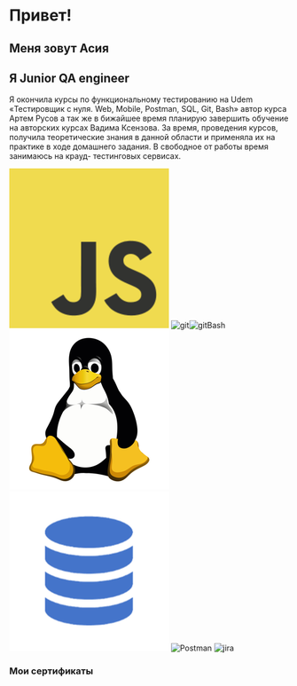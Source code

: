 #                      Привет! 
## Меня зовут Асия
## Я Junior QA engineer

 Я окончила курсы по функциональному тестированию на Udem «Тестировщик с нуля. Web, Mobile, Postman, SQL, Git, Bash» автор курса Артем Русов а так же в бижайшее время планирую завершить обучение на авторских курсах Вадима Ксензова. За время, проведения курсов, получила теоретические знания в данной области и применяла их на практике в ходе домашнего задания. В свободное от работы время занимаюсь на крауд- тестинговых сервисах.


![javascript](https://raw.githubusercontent.com/github/explore/80688e429a7d4ef2fca1e82350fe8e3517d3494d/topics/javascript/javascript.png) ![git](https://avatars.mds.yandex.net/i?id=f2b2fc58188c29e62048d9708775bc30-5597882-images-thumbs&n=13)![gitBash](https://avatars.mds.yandex.net/i?id=5fd6f0c2b8aec5af9b3d8126b42377c5-5669589-images-thumbs&n=13) ![linux](https://raw.githubusercontent.com/github/explore/80688e429a7d4ef2fca1e82350fe8e3517d3494d/topics/linux/linux.png) ![SQL](https://raw.githubusercontent.com/github/explore/80688e429a7d4ef2fca1e82350fe8e3517d3494d/topics/sql/sql.png ) ![Postman](https://avatars.githubusercontent.com/u/10251060?s=200&v=4) ![jira](https://avatars.mds.yandex.net/i?id=2a0000017a111ff291f95ead78251d86b8e6-4394846-images-thumbs&n=13)


### Мои сертификаты 
